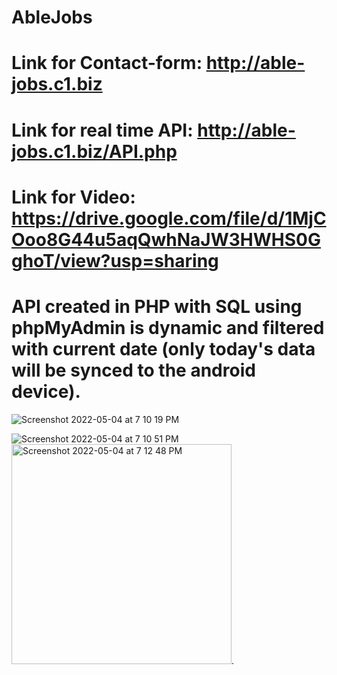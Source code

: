 # AbleJobs

# Link for Contact-form: http://able-jobs.c1.biz
# Link for real time API: http://able-jobs.c1.biz/API.php

# Link for Video: https://drive.google.com/file/d/1MjCOoo8G44u5aqQwhNaJW3HWHS0GghoT/view?usp=sharing

#  API created in PHP with SQL using phpMyAdmin is dynamic and filtered with current date (only today's data will be synced to the android device). 

![Screenshot 2022-05-04 at 7 10 19 PM](https://user-images.githubusercontent.com/78073978/166694294-032312cd-8fb0-443a-b8bb-304a42699f6c.png)


![Screenshot 2022-05-04 at 7 10 51 PM](https://user-images.githubusercontent.com/78073978/166694339-32e23151-6483-468b-93f5-7c6a8fb5ed50.png)
<img width="352" alt="Screenshot 2022-05-04 at 7 12 48 PM" src="https://user-images.githubusercontent.com/78073978/166694422-7ad8b372-b293-46ea-af10-2337c20f194f.png">.

